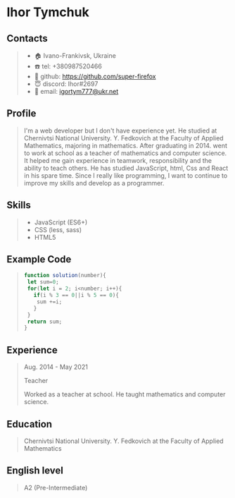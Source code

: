 # Ihor Tymchuk
## Contacts
> - :house: Ivano-Frankivsk, Ukraine
> - :phone: tel: +380987520466 
> - :cowboy_hat_face: github: https://github.com/super-firefox
> - :innocent: discord: Ihor#2697
> - :e-mail: email: igortym777@ukr.net 

## Profile
> I'm a web developer but I don't have experience yet. He studied at Chernivtsi National University. Y. Fedkovich at the Faculty of Applied Mathematics, majoring in mathematics. After graduating in 2014. went to work at school as a teacher of mathematics and computer science. It helped me gain experience in teamwork, responsibility and the ability to teach others. He has studied JavaScript, html, Css and React in his spare time. Since I really like programming, I want to continue to improve my skills and develop as a programmer.

## Skills
> - JavaScript (ES6+)  
> - CSS (less, sass)  
> - HTML5

## Example Code
>``` js
>function solution(number){
>  let sum=0;
>  for(let i = 2; i<number; i++){
>    if(i % 3 == 0||i % 5 == 0){
>     sum +=i;
>    }
>  }
>  return sum;
>}
>```

## Experience
> Aug. 2014 - May 2021
>
> Teacher
>
> Worked as a teacher at school. He taught mathematics and computer science.

## Education
> Chernivtsi National University. Y. Fedkovich at the Faculty of Applied Mathematics

## English level
> A2 (Pre-Intermediate) 




